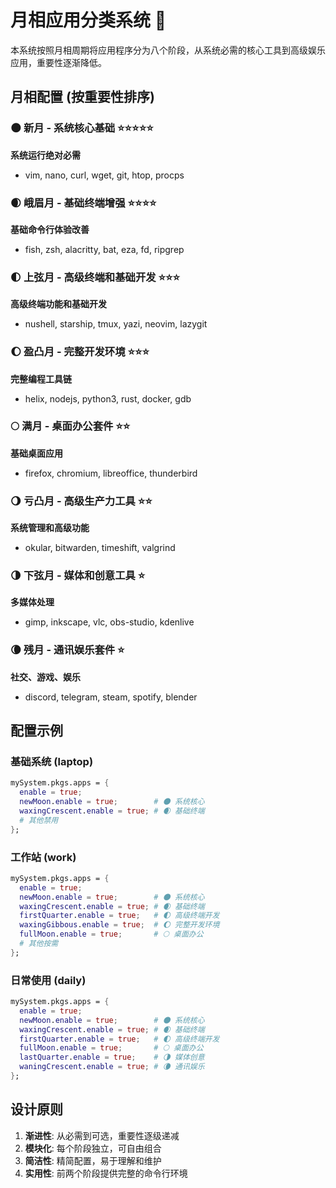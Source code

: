 # 月相应用分类系统 🌙

本系统按照月相周期将应用程序分为八个阶段，从系统必需的核心工具到高级娱乐应用，重要性逐渐降低。

## 月相配置 (按重要性排序)

### 🌑 新月 - 系统核心基础 ⭐⭐⭐⭐⭐
**系统运行绝对必需**
- vim, nano, curl, wget, git, htop, procps

### 🌒 峨眉月 - 基础终端增强 ⭐⭐⭐⭐
**基础命令行体验改善**
- fish, zsh, alacritty, bat, eza, fd, ripgrep

### 🌓 上弦月 - 高级终端和基础开发 ⭐⭐⭐
**高级终端功能和基础开发**
- nushell, starship, tmux, yazi, neovim, lazygit

### 🌔 盈凸月 - 完整开发环境 ⭐⭐⭐
**完整编程工具链**
- helix, nodejs, python3, rust, docker, gdb

### 🌕 满月 - 桌面办公套件 ⭐⭐
**基础桌面应用**
- firefox, chromium, libreoffice, thunderbird

### 🌖 亏凸月 - 高级生产力工具 ⭐⭐
**系统管理和高级功能**
- okular, bitwarden, timeshift, valgrind

### 🌗 下弦月 - 媒体和创意工具 ⭐
**多媒体处理**
- gimp, inkscape, vlc, obs-studio, kdenlive

### 🌘 残月 - 通讯娱乐套件 ⭐
**社交、游戏、娱乐**
- discord, telegram, steam, spotify, blender

## 配置示例

### 基础系统 (laptop)
```nix
mySystem.pkgs.apps = {
  enable = true;
  newMoon.enable = true;        # 🌑 系统核心
  waxingCrescent.enable = true; # 🌒 基础终端
  # 其他禁用
};
```

### 工作站 (work)
```nix
mySystem.pkgs.apps = {
  enable = true;
  newMoon.enable = true;        # 🌑 系统核心
  waxingCrescent.enable = true; # 🌒 基础终端
  firstQuarter.enable = true;   # 🌓 高级终端开发
  waxingGibbous.enable = true;  # 🌔 完整开发环境
  fullMoon.enable = true;       # 🌕 桌面办公
  # 其他按需
};
```

### 日常使用 (daily)
```nix
mySystem.pkgs.apps = {
  enable = true;
  newMoon.enable = true;        # 🌑 系统核心
  waxingCrescent.enable = true; # 🌒 基础终端
  firstQuarter.enable = true;   # 🌓 高级终端开发
  fullMoon.enable = true;       # 🌕 桌面办公
  lastQuarter.enable = true;    # 🌗 媒体创意
  waningCrescent.enable = true; # 🌘 通讯娱乐
};
```

## 设计原则

1. **渐进性**: 从必需到可选，重要性逐级递减
2. **模块化**: 每个阶段独立，可自由组合
3. **简洁性**: 精简配置，易于理解和维护
4. **实用性**: 前两个阶段提供完整的命令行环境
